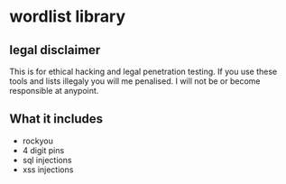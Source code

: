 # wordlist library

## **legal disclaimer**
This is for ethical hacking and legal penetration testing.
If you use these tools and lists illegaly you will me penalised.
I will not be or become responsible at anypoint.

## What it includes
  - rockyou
  - 4 digit pins
  - sql injections
  - xss injections
